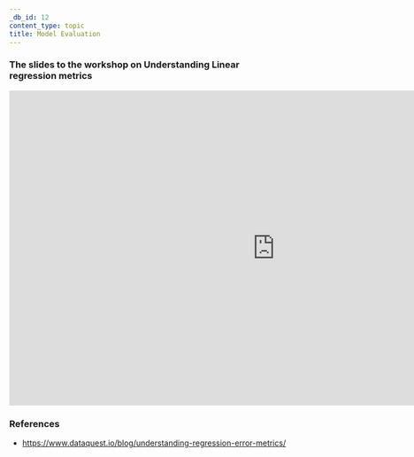```yaml
---
_db_id: 12
content_type: topic
title: Model Evaluation
---
```


### The slides to the workshop on Understanding Linear regression metrics

<iframe src="https://docs.google.com/presentation/d/1CU5-GE7nMJ_IFOteka742iRG61MYm5xQ/present?token=AC4w5VhrNe2ADhq4WD-aSzWtY41pHYs9uQ%3A1582280180639&includes_info_params=1&eisi=CMzy6IC14ucCFeDB0gQdMCkP6Q#slide=id.p1" frameborder="0" width="960" height="569" allowfullscreen="true" mozallowfullscreen="true" webkitallowfullscreen="true"></iframe>

### References

- https://www.dataquest.io/blog/understanding-regression-error-metrics/